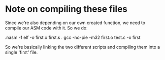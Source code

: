 # Note on compiling these files

Since we're also depending on our own created function, we need to compile our ASM code with it. So we do:

.nasm -f elf -o first.o first.s
. gcc -no-pie -m32 first.o test.c -o first

So we're basically linking the two different scripts and compiling them into a single 'first' file.
